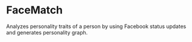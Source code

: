 # FaceMatch
Analyzes personality traits of a person by using Facebook status updates and generates personality graph.
